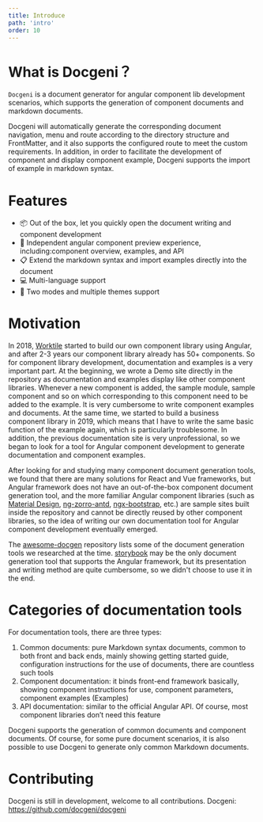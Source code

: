 ```yaml
---
title: Introduce
path: 'intro'
order: 10
---
```


# What is Docgeni？

`Docgeni` is a document generator for angular component lib development scenarios, which supports the generation of component documents and markdown documents.

Docgeni will automatically generate the corresponding document navigation, menu and route according to the directory structure and FrontMatter, and it also supports the configured route to meet the custom requirements. In addition, in order to facilitate the development of component and display component example, Docgeni supports the import of example in markdown syntax.

# Features
- 📦 Out of the box, let you quickly open the document writing and component development
- 🏡 Independent angular component preview experience, including:component overview, examples, and API
- 📋 Extend the markdown syntax and import examples directly into the document
- 💻 Multi-language support
- 🚀 Two modes and multiple themes support

# Motivation
In 2018, [Worktile](https://worktile.com/?utm_source=docgeni) started to build our own component library using Angular, and after 2-3 years our component library already has 50+ components. So for component library development, documentation and examples is a very important part. At the beginning, we wrote a Demo site directly in the repository as documentation and examples display  like other component libraries. Whenever a new component is added, the sample module, sample component and so on which corresponding to this component need to be added to the example. It is very cumbersome to write component examples and documents. At the same time, we started to build a business component library in 2019, which means that I have to write the same basic function of the example again, which is particularly troublesome. In addition, the previous documentation site is very unprofessional, so we  began to look for a tool for Angular component development to generate documentation and component examples.

After looking for and studying many component document generation tools, we found that there are many solutions for React and Vue frameworks, but Angular framework does not have an out-of-the-box component document generation tool, and the more familiar Angular component libraries (such as [Material Design](https://github.com/angular/components), [ng-zorro-antd](https://github.com/NG-ZORRO/ng-zorro-antd), [ngx-bootstrap](https://github.com/valor-software/ngx-bootstrap), etc.) are sample sites built inside the repository and cannot be directly reused by other component libraries, so the idea of writing our own documentation tool for Angular component development eventually emerged.

The [awesome-docgen](https://github.com/docgeni/awesome-docgen) repository lists some of the document generation tools we researched at the time. [storybook](https://github.com/storybookjs/storybook) may be the only document generation tool that supports the Angular framework, but its presentation and writing method are quite cumbersome, so we didn't choose to use it in the end.

# Categories of documentation tools
For documentation tools, there are three types:
1. Common documents: pure Markdown syntax documents, common to both front and back ends, mainly showing getting started guide, configuration instructions for the use of documents, there are countless such tools
1. Component documentation: it binds front-end framework basically, showing component instructions for use, component parameters, component examples (Examples)
1. API documentation: similar to the official Angular API. Of course, most component libraries don’t need this feature

Docgeni supports the generation of common documents and component documents. Of course, for some pure document scenarios, it is also possible to use Docgeni to generate only common Markdown documents.
# Contributing
Docgeni is still in development, welcome to all contributions. Docgeni: https://github.com/docgeni/docgeni
